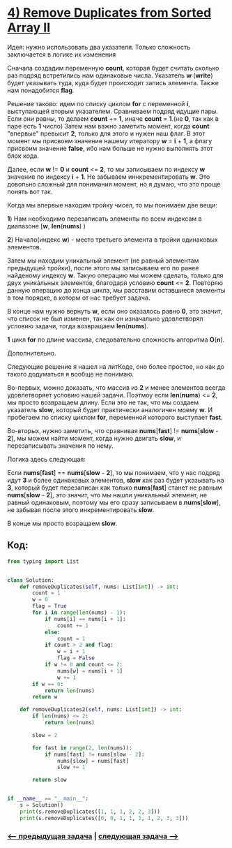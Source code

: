 # [**4) Remove Duplicates from Sorted Array II**](https://leetcode.com/problems/remove-duplicates-from-sorted-array-ii/description/)

Идея: нужно использовать два указателя. Только сложность заключается в логике их изменения

Сначала создадим переменную **count**, которая будет считать сколько раз подряд встретились нам одинаковые числа. Указатель **w** (**write**) будет указывать туда, куда  будет происходит запись элемента. Также нам понадобится **flag**.

Решение таково: идем по списку циклом **for** с переменной **i**, выступающей вторым указателем. Сравниваем подряд идущие пары. Если они равны, то делаем **count** += **1**, иначе **count** = **1**.(не **0**, так как в паре есть **1** число) Затем нам важно заметить момент, когда **count** "впервые" превысит **2**, только для этого и нужен наш флаг. В этот момент мы присвоем значение нашему итератору **w** = **i** + **1**, а флагу присвоим значение **false**, ибо нам больше не нужно выполнять этот блок кода.

Далее, если **w** != **0** и **count** <= **2**, то мы записываем по индексу **w** значение по индексу **i** + **1**. Не забываем иннкрементировать **w**. Это довольно сложный для понимания момент, но я думаю, что это проще понять вот так.

Когда мы впервые находим тройку чисел, то мы понимаем две вещи:

**1**) Нам необходимо перезаписать элементы по всем индексам в диапазоне [**w**, **len**(**nums**) )

**2**) Начало(индекс **w**) - место третьего элемента в тройки одинаковых элементов.

Затем мы находим уникальный элемент (не равный элементам предыдущей тройки), после этого мы записываем его по ранее найденому индексу **w**. Такую операцию мы можем сделать, только для двух уникальных элементов, благодаря условию **count** <= **2**. Повторяю данную операцию до конца цикла, мы расставим оставшиеся элементы в том порядке, в которм от нас требует задача.

В конце нам нужно вернуть **w**, если оно оказалось равно **0**, это значит, что список не был изменен, так как он изначально удовлетворял условию задачи, тогда возвращаем **len**(**nums**).

**1** цикл **for** по длине массива, следовательно сложность алгоритма **O**(**n**).



Дополнительно.

Следующие решение я нашел на литКоде, оно более простое, но как до такого додуматься я вообще не понимаю.

Во-первых, можно доказать, что массив из **2** и менее элементов всегда удовлетворяет условию нашей задачи. Поэтмоу если **len**(**nums**) <= **2**, мы просто возвращаем длину. Если это не так, что мы создаем указатель **slow**, который будет практически аналогичен моему **w**. И пробегаем по списку циклом **for**, переменной которого выступает **fast**.

Во-вторых, нужно заметить, что сравнивая **nums**[**fast**] != **nums**[**slow** - **2**], мы можем найти момент, когда нужно двигать **slow**, и перезаписывать значения по нему.

Логика здесь следующая:

Если **nums**[**fast**] == **nums**[**slow** - **2**], то мы понимаем, что у нас подряд идут **3** и более одинаковых элементов, **slow** как раз будет указывать на **3**, который будет перезаписан как только **nums**[**fast**] станет не равным **nums**[**slow** - **2**], это значит, что мы нашли уникальный элемент, не равный одинаковым, поэтому мы его сразу записываем в **nums**[**slow**], не забывая после этого инкрементировать **slow**.

В конце мы просто возращаем **slow**.

## Код:
```python
from typing import List


class Solution:
    def removeDuplicates(self, nums: List[int]) -> int:
        count = 1
        w = 0
        flag = True
        for i in range(len(nums) - 1):
            if nums[i] == nums[i + 1]:
                count += 1
            else:
                count = 1
            if count > 2 and flag:
                w = i + 1
                flag = False
            if w != 0 and count <= 2:
                nums[w] = nums[i + 1]
                w += 1
        if w == 0:
            return len(nums)
        return w

    def removeDuplicates2(self, nums: List[int]) -> int:
        if len(nums) <= 2:
            return len(nums)

        slow = 2

        for fast in range(2, len(nums)):
            if nums[fast] != nums[slow - 2]:
                nums[slow] = nums[fast]
                slow += 1

        return slow


if __name__ == "__main__":
    s = Solution()
    print(s.removeDuplicates([1, 1, 1, 2, 2, 3]))
    print(s.removeDuplicates([0, 0, 1, 1, 1, 1, 2, 3, 3]))

```

### [<-- предыдущая задача](https://github.com/TAskMAster339/PythonAlgorithms/tree/main/3.Remove%20Duplicates%20from%20Sorted%20Array) | [следующая задача -->](https://github.com/TAskMAster339/PythonAlgorithms/tree/main/5.Majority%20Element)
